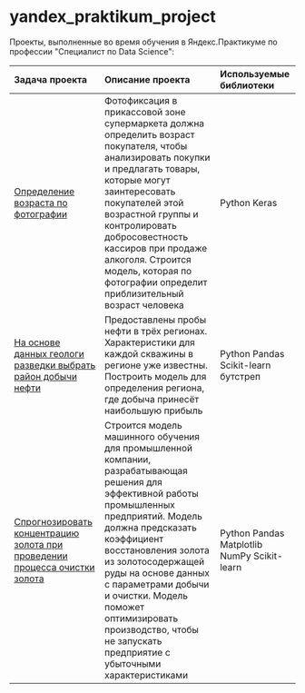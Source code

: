 # yandex_praktikum_project

Проекты, выполненные во время обучения в Яндекс.Практикуме по профессии "Специалист по Data Science":

|Задача проекта|Описание проекта|Используемые библиотеки|
|:---|:---|:---|
|<a href='https://github.com/ianalx/yandex_praktikum_projects/tree/main/project_photo_age'>Определение возраста по фотографии</a>|Фотофиксация в прикассовой зоне супермаркета должна определить возраст покупателя, чтобы анализировать покупки и предлагать товары, которые могут заинтересовать покупателей этой возрастной группы и контролировать добросовестность кассиров при продаже алкоголя. Строится модель, которая по фотографии определит приблизительный возраст человека|Python Keras|
|<a href='https://github.com/ianalx/yandex_praktikum_projects/tree/main/project_oil_region'>На основе данных геологи разведки выбрать район добычи нефти</a>|Предоставлены пробы нефти в трёх регионах. Характеристики для каждой скважины в регионе уже известны. Построить модель для определения региона, где добыча принесёт наибольшую прибыль|Python Pandas Scikit-learn бутстреп|
|<a href='https://github.com/ianalx/yandex_praktikum_projects/tree/main/project_gold_recovery'>Спрогнозировать концентрацию золота при проведении процесса очистки золота</a>|Строится модель машинного обучения для промышленной компании, разрабатывающая решения для эффективной работы промышленных предприятий. Модель должна предсказать коэффициент восстановления золота из золотосодержащей руды на основе данных с параметрами добычи и очистки. Модель поможет оптимизировать производство, чтобы не запускать предприятие с убыточными характеристиками|Python Pandas Matplotlib NumPy Scikit-learn|
